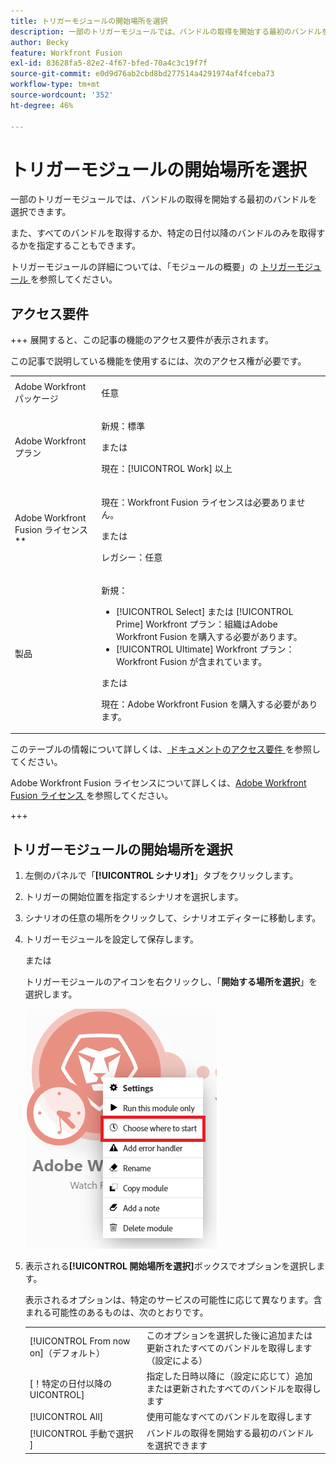 ```yaml
---
title: トリガーモジュールの開始場所を選択
description: 一部のトリガーモジュールでは、バンドルの取得を開始する最初のバンドルを選択できます。
author: Becky
feature: Workfront Fusion
exl-id: 83628fa5-82e2-4f67-bfed-70a4c3c19f7f
source-git-commit: e0d9d76ab2cbd8bd277514a4291974af4fceba73
workflow-type: tm+mt
source-wordcount: '352'
ht-degree: 46%

---
```


# トリガーモジュールの開始場所を選択

一部のトリガーモジュールでは、バンドルの取得を開始する最初のバンドルを選択できます。

また、すべてのバンドルを取得するか、特定の日付以降のバンドルのみを取得するかを指定することもできます。

トリガーモジュールの詳細については、「モジュールの概要」の [トリガーモジュール ](/help/workfront-fusion/get-started-with-fusion/understand-fusion/module-overview.md#trigger-modules) を参照してください。

## アクセス要件

+++ 展開すると、この記事の機能のアクセス要件が表示されます。

この記事で説明している機能を使用するには、次のアクセス権が必要です。

<table style="table-layout:auto">
 <col> 
 <col> 
 <tbody> 
  <tr> 
   <td role="rowheader">Adobe Workfront パッケージ</td> 
   <td> <p>任意</p> </td> 
  </tr> 
  <tr data-mc-conditions=""> 
   <td role="rowheader">Adobe Workfront プラン</td> 
   <td> <p>新規：標準</p><p>または</p><p>現在：[!UICONTROL Work] 以上</p> </td> 
  </tr> 
  <tr> 
   <td role="rowheader">Adobe Workfront Fusion ライセンス**</td> 
   <td>
   <p>現在：Workfront Fusion ライセンスは必要ありません。</p>
   <p>または</p>
   <p>レガシー：任意 </p>
   </td> 
  </tr> 
  <tr> 
   <td role="rowheader">製品</td> 
   <td>
   <p>新規：</p> <ul><li>[!UICONTROL Select] または [!UICONTROL Prime] Workfront プラン：組織はAdobe Workfront Fusion を購入する必要があります。</li><li>[!UICONTROL Ultimate] Workfront プラン：Workfront Fusion が含まれています。</li></ul>
   <p>または</p>
   <p>現在：Adobe Workfront Fusion を購入する必要があります。</p>
   </td> 
  </tr>
 </tbody> 
</table>

このテーブルの情報について詳しくは、[ ドキュメントのアクセス要件 ](/help/workfront-fusion/references/licenses-and-roles/access-level-requirements-in-documentation.md) を参照してください。

Adobe Workfront Fusion ライセンスについて詳しくは、[Adobe Workfront Fusion ライセンス ](/help/workfront-fusion/set-up-and-manage-workfront-fusion/licensing-operations-overview/license-automation-vs-integration.md) を参照してください。

+++

## トリガーモジュールの開始場所を選択

1. 左側のパネルで「**[!UICONTROL シナリオ]**」タブをクリックします。
1. トリガーの開始位置を指定するシナリオを選択します。
1. シナリオの任意の場所をクリックして、シナリオエディターに移動します。
1. トリガーモジュールを設定して保存します。

   または

   トリガーモジュールのアイコンを右クリックし、「**開始する場所を選択**」を選択します。

   ![ 開始場所を選択 ](assets/choose-where-to-start.png)

1. 表示される&#x200B;**[!UICONTROL 開始場所を選択]**&#x200B;ボックスでオプションを選択します。

   表示されるオプションは、特定のサービスの可能性に応じて異なります。含まれる可能性のあるものは、次のとおりです。

   <table style="table-layout:auto">
    <col> 
    <col> 
    <tbody>
    <tr>
    <td>[!UICONTROL From now on]（デフォルト）</td>
    <td>このオプションを選択した後に追加または更新されたすべてのバンドルを取得します（設定による）</td>
    </tr>
     <tr>
    <td>[！特定の日付以降の UICONTROL]</td>
    <td>指定した日時以降に（設定に応じて）追加または更新されたすべてのバンドルを取得します</td>
      </tr>
      <tr>
    <td>[!UICONTROL All]</td>
    <td>使用可能なすべてのバンドルを取得します</td>
     </tr>
      <tr>
    <td>[!UICONTROL 手動で選択 ]</td>
    <td>バンドルの取得を開始する最初のバンドルを選択できます</td>
     </tr>
     </tbody>
   </table>
